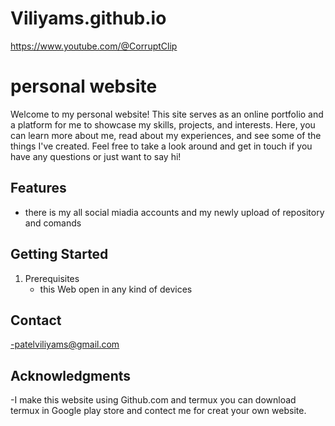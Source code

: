 # Viliyams.github.io
https://www.youtube.com/@CorruptClip
# personal website
Welcome to my personal website! This site serves as an online portfolio and a platform for me to showcase my skills, projects, and interests. Here, you can learn more about me, read about my experiences, and see some of the things I've created. Feel free to take a look around and get in touch if you have any questions or just want to say hi!


## Features
- there is my all social miadia accounts and my newly upload of repository and comands

## Getting Started
1. Prerequisites
    - this Web open in any kind of devices

## Contact
-patelviliyams@gmail.com

## Acknowledgments
-I make this website using Github.com and termux you can download termux in Google play store and contect me for creat your own website.

